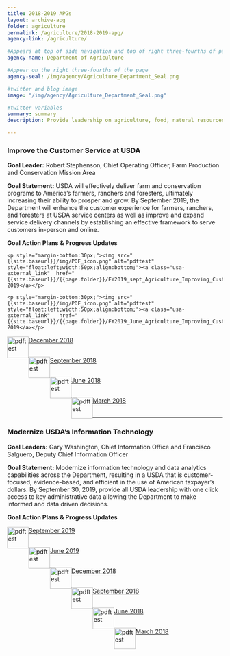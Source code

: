 ```yaml
---
title: 2018-2019 APGs
layout: archive-apg
folder: agriculture
permalink: /agriculture/2018-2019-apg/
agency-link: /agriculture/

#Appears at top of side navigation and top of right three-fourths of page
agency-name: Department of Agriculture

#Appear on the right three-fourths of the page
agency-seal: /img/agency/Agriculture_Department_Seal.png

#twitter and blog image
image: "/img/agency/Agriculture_Department_Seal.png"

#twitter variables
summary: summary
description: Provide leadership on agriculture, food, natural resources, rural infrastructure, nutrition, and related issues.

---
```

<h3>Improve the Customer Service at USDA</h3>
<b>Goal Leader:</b> Robert Stephenson, Chief Operating Officer, Farm Production and Conservation Mission Area </p>
<p><b>Goal Statement:</b> USDA will effectively deliver farm and conservation programs to America’s farmers, ranchers and foresters, ultimately increasing their ability to prosper and grow. By September 2019, the Department will enhance the customer experience for farmers, ranchers, and foresters at USDA service centers as well as improve and expand service delivery channels by establishing an effective framework to serve customers in-person and online. </p>

<p><b>Goal Action Plans & Progress Updates</b></p>

<div class="usa-width-one-whole usa-media_block">
<div class= "usa-grid usa-graphic_list-row" style="padding-left:0rem;">

<div class="usa-width-one-half usa-media_block">

    <p style="margin-bottom:30px;"><img src="{{site.baseurl}}/img/PDF_icon.png" alt="pdftest" style="float:left;width:50px;align:bottom;"><a class="usa-external_link"  href="{{site.baseurl}}/{{page.folder}}/FY2019_sept_Agriculture_Improving_Customer_Experience_at_USDA.pdf">September 2019</a></p>

    <p style="margin-bottom:30px;"><img src="{{site.baseurl}}/img/PDF_icon.png" alt="pdftest" style="float:left;width:50px;align:bottom;"><a class="usa-external_link"   href="{{site.baseurl}}/{{page.folder}}/FY2019_June_Agriculture_Improving_Customer_Experience_at_USDA.pdf">June 2019</a></p>

</div>

<div class="usa-width-one-half usa-media_block">

 <p  style="margin-bottom:30px;"><img src="{{site.baseurl}}/img/PDF_icon.png" alt="pdftest" style="float:left;width:50px;align:bottom;"><a class="usa-external_link"   href="{{site.baseurl}}/{{page.folder}}/FY2018_Q4_Agriculture_Improving_Customer_Experience_at_USDA.pdf">December 2018</a></p>

 <p style="margin-bottom:30px;"><img src="{{site.baseurl}}/img/PDF_icon.png" alt="pdftest" style="float:left;width:50px;align:bottom;"><a class="usa-external_link"   href="{{site.baseurl}}/{{page.folder}}/FY2018_Q3_Agriculture_Improving_Customer_Experience_at_USDA.pdf">September 2018</a></p>

 <p style="margin-bottom:30px;"><img src="{{site.baseurl}}/img/PDF_icon.png" alt="pdftest" style="float:left;width:50px;align:bottom;"><a class="usa-external_link"   href="{{site.baseurl}}/{{page.folder}}/FY2018_Q2_Agriculture_Improving_Customer_Experience_at_USDA.pdf">June 2018</a></p>

  <p style="margin-bottom:30px;"><img src="{{site.baseurl}}/img/PDF_icon.png" alt="pdftest" style="float:left;width:50px;align:bottom;"><a class="usa-external_link"   href="{{site.baseurl}}/{{page.folder}}/FY2018_Q1_Agriculture_Improving_Customer_Experience_at_USDA.pdf">March 2018</a></p>

</div>

</div>
</div>

<hr>

<section class="usa-section">

<h3>Modernize USDA’s Information Technology</h3>
<div class="usa-width-one-whole">
  <p><b>Goal Leaders:</b> Gary Washington, Chief Information Office and Francisco Salguero, Deputy Chief Information Officer</p>
</div>

<p><b>Goal Statement:</b> Modernize information technology and data analytics capabilities across the Department, resulting in a USDA that is customer-focused, evidence-based, and efficient in the use of American taxpayer’s dollars. By September 30, 2019, provide all USDA leadership with one click access to key administrative data allowing the Department to make informed and data driven decisions. </p>
<p><b>Goal Action Plans & Progress Updates</b></p>

<div class="usa-width-one-whole usa-media_block">
<div class= "usa-grid usa-graphic_list-row" style="padding-left:0rem;">

<div class="usa-width-one-half usa-media_block">
  <p style="margin-bottom:30px;"><img src="{{site.baseurl}}/img/PDF_icon.png" alt="pdftest" style="float:left;width:50px;align:bottom;"><a class="usa-external_link"   href="{{site.baseurl}}/{{page.folder}}/FY2019_sept_Agriculture_Modernize_USDAs_Information_Technology.pdf">September 2019</a></p>

  <p style="margin-bottom:30px;"><img src="{{site.baseurl}}/img/PDF_icon.png" alt="pdftest" style="float:left;width:50px;align:bottom;"><a class="usa-external_link"   href="{{site.baseurl}}/{{page.folder}}/FY2019_June_Agriculture_Modernize_USDAs_Information_Technology.pdf">June 2019</a></p>

</div>

<div class="usa-width-one-half usa-media_block">
<!--4th quarter deck-->
<p style="margin-bottom:30px;"><img src="{{site.baseurl}}/img/PDF_icon.png" alt="pdftest" style="float:left;width:50px;align:bottom;"><a class="usa-external_link"   href="{{site.baseurl}}/{{page.folder}}/FY2018_Q4_Agriculture_Modernize_USDAs_Information_Technology.pdf">December 2018</a></p>

<p style="margin-bottom:30px;"><img src="{{site.baseurl}}/img/PDF_icon.png" alt="pdftest" style="float:left;width:50px;align:bottom;"><a class="usa-external_link"   href="{{site.baseurl}}/{{page.folder}}/FY2018_Q3_Agriculture_Modernize_USDAs_Information_Technology.pdf">September 2018</a></p>

<p style="margin-bottom:30px;"><img src="{{site.baseurl}}/img/PDF_icon.png" alt="pdftest" style="float:left;width:50px;align:bottom;"><a class="usa-external_link"   href="{{site.baseurl}}/{{page.folder}}/FY2018_Q2_Agriculture_Modernize_USDAs_Information_Technology.pdf">June 2018</a></p>

<p style="margin-bottom:30px;"><img src="{{site.baseurl}}/img/PDF_icon.png" alt="pdftest" style="float:left;width:50px;align:bottom;"><a class="usa-external_link"   href="{{site.baseurl}}/{{page.folder}}/FY2018_Q1_Agriculture_Modernize_USDAs_Information_Technology.pdf">March 2018</a></p>
</div>

</div>
</div>

